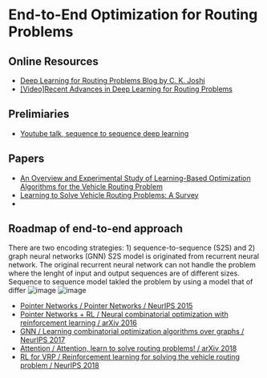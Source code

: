 # End-to-End Optimization for Routing Problems

## Online Resources

+ [Deep Learning for Routing Problems Blog by C. K. Joshi](https://www.chaitjo.com/post/deep-learning-for-routing-problems/)
+ [[Video]Recent Advances in Deep Learning for Routing Problems](https://www.youtube.com/watch?v=KkUL0UETN0w)

## Prelimiaries

+ [Youtube talk, sequence to sequence deep learning](https://www.youtube.com/watch?v=G5RY_SUJih4)

## Papers
+ [An Overview and Experimental Study of Learning-Based Optimization Algorithms for the Vehicle Routing Problem](https://ieeexplore.ieee.org/abstract/document/9812526)
+ [Learning to Solve Vehicle Routing Problems: A Survey](https://arxiv.org/abs/2205.02453)
+ 


## Roadmap of end-to-end approach
There are two encoding strategies: 1) sequence-to-sequence (S2S) and 2) graph neural networks (GNN)
S2S model is originated from recurrent neural network. The original recurrent neural network can not handle the problem where the lenght of input and output sequences are of different sizes. Sequence to sequence model takled the problem by using a model that of differ
![image](https://user-images.githubusercontent.com/40708416/187873625-e9e809e2-320f-4a7a-be41-1e33e19de7f2.png)
![image](https://user-images.githubusercontent.com/40708416/187873755-be215c5c-c4f2-4b8a-a2e3-408cab7d9295.png)


+ [Pointer Networks / Pointer Networks / NeurIPS 2015](https://proceedings.neurips.cc/paper/2015/hash/29921001f2f04bd3baee84a12e98098f-Abstract.html)
+ [Pointer Networks + RL / Neural combinatorial optimization with reinforcement learning / arXiv 2016](https://arxiv.org/abs/1611.09940)
+ [GNN / Learning combinatorial optimization algorithms over graphs / NeurIPS 2017](https://proceedings.neurips.cc/paper/2017/hash/d9896106ca98d3d05b8cbdf4fd8b13a1-Abstract.html)
+ [Attention / Attention, learn to solve routing problems! / arXiv 2018](https://arxiv.org/abs/1803.08475)
+ [RL for VRP / Reinforcement learning for solving the vehicle routing problem / NeurIPS 2018 ](https://proceedings.neurips.cc/paper/2018/hash/9fb4651c05b2ed70fba5afe0b039a550-Abstract.html)
